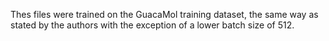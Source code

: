 Thes files were trained on the GuacaMol training dataset, the same way as stated by the authors with the exception of a lower batch size of 512. 